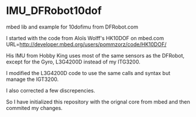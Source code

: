 IMU_DFRobot10dof
================

mbed lib and example for 10dofimu from DFRobot.com

I started with the code from Aloïs Wolff's HK10DOF on mbed.com
URL=http://developer.mbed.org/users/pommzorz/code/HK10DOF/

His IMU from Hobby King uses most of the same sensors as the DFRobot,
except for the Gyro, L3G4200D instead of my ITG3200.

I modified the L3G4200D code to use the same calls and syntax but manage
the IGT3200.

I also corrected a few discrepencies.

So I have initialized this repository with the orignal core from mbed and 
then commited my changes.
